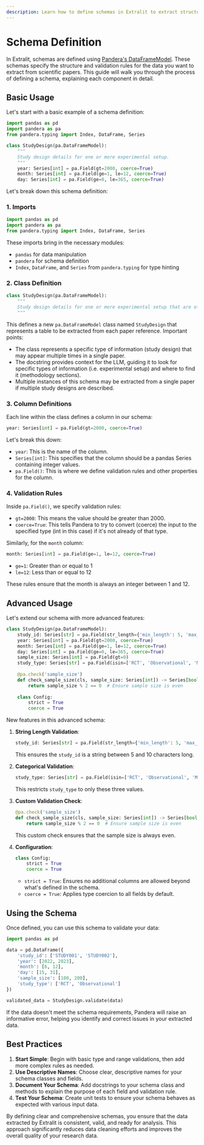 ```yaml
---
description: Learn how to define schemas in Extralit to extract structured data from scientific papers.
---
```


# Schema Definition

In Extralit, schemas are defined using [Pandera's DataFrameModel](https://pandera.readthedocs.io/en/stable/dataframe_models.html). These schemas specify the structure and validation rules for the data you want to extract from scientific papers. This guide will walk you through the process of defining a schema, explaining each component in detail.

## Basic Usage

Let's start with a basic example of a schema definition:

```python
import pandas as pd
import pandera as pa
from pandera.typing import Index, DataFrame, Series

class StudyDesign(pa.DataFrameModel):
    """
    Study design details for one or more experimental setup.
    """
    year: Series[int] = pa.Field(gt=2000, coerce=True)
    month: Series[int] = pa.Field(ge=1, le=12, coerce=True)
    day: Series[int] = pa.Field(ge=0, le=365, coerce=True)
```

Let's break down this schema definition:

### 1. Imports

```python
import pandas as pd
import pandera as pa
from pandera.typing import Index, DataFrame, Series
```

These imports bring in the necessary modules:
- `pandas` for data manipulation
- `pandera` for schema definition
- `Index`, `DataFrame`, and `Series` from `pandera.typing` for type hinting

### 2. Class Definition

```python
class StudyDesign(pa.DataFrameModel):
    """
    Study design details for one or more experimental setup that are often found in methodology sections.
    """
```

This defines a new `pa.DataFrameModel` class named `StudyDesign` that represents a table to be extracted from each paper reference. Important points:

- The class represents a specific type of information (study design) that may appear multiple times in a single paper.
- The docstring provides context for the LLM, guiding it to look for specific types of information (i.e. experimental setup) and where to find it (methodology sections).
- Multiple instances of this schema may be extracted from a single paper if multiple study designs are described.

### 3. Column Definitions

Each line within the class defines a column in our schema:

```python
year: Series[int] = pa.Field(gt=2000, coerce=True)
```

Let's break this down:

- `year`: This is the name of the column.
- `Series[int]`: This specifies that the column should be a pandas Series containing integer values.
- `pa.Field()`: This is where we define validation rules and other properties for the column.

### 4. Validation Rules

Inside `pa.Field()`, we specify validation rules:

- `gt=2000`: This means the value should be greater than 2000.
- `coerce=True`: This tells Pandera to try to convert (coerce) the input to the specified type (int in this case) if it's not already of that type.

Similarly, for the `month` column:

```python
month: Series[int] = pa.Field(ge=1, le=12, coerce=True)
```

- `ge=1`: Greater than or equal to 1
- `le=12`: Less than or equal to 12

These rules ensure that the month is always an integer between 1 and 12.

## Advanced Usage

Let's extend our schema with more advanced features:

```python
class StudyDesign(pa.DataFrameModel):
    study_id: Series[str] = pa.Field(str_length={'min_length': 5, 'max_length': 10})
    year: Series[int] = pa.Field(gt=2000, coerce=True)
    month: Series[int] = pa.Field(ge=1, le=12, coerce=True)
    day: Series[int] = pa.Field(ge=0, le=365, coerce=True)
    sample_size: Series[int] = pa.Field(gt=0)
    study_type: Series[str] = pa.Field(isin=['RCT', 'Observational', 'Meta-analysis'])
    
    @pa.check('sample_size')
    def check_sample_size(cls, sample_size: Series[int]) -> Series[bool]:
        return sample_size % 2 == 0  # Ensure sample size is even
    
    class Config:
        strict = True
        coerce = True
```

New features in this advanced schema:

1. **String Length Validation**: 
   ```python
   study_id: Series[str] = pa.Field(str_length={'min_length': 5, 'max_length': 10})
   ```
   This ensures the `study_id` is a string between 5 and 10 characters long.

2. **Categorical Validation**:
   ```python
   study_type: Series[str] = pa.Field(isin=['RCT', 'Observational', 'Meta-analysis'])
   ```
   This restricts `study_type` to only these three values.

3. **Custom Validation Check**:
   ```python
   @pa.check('sample_size')
   def check_sample_size(cls, sample_size: Series[int]) -> Series[bool]:
       return sample_size % 2 == 0  # Ensure sample size is even
   ```
   This custom check ensures that the sample size is always even.

4. **Configuration**:
   ```python
   class Config:
       strict = True
       coerce = True
   ```
   - `strict = True`: Ensures no additional columns are allowed beyond what's defined in the schema.
   - `coerce = True`: Applies type coercion to all fields by default.

## Using the Schema

Once defined, you can use this schema to validate your data:

```python
import pandas as pd

data = pd.DataFrame({
    'study_id': ['STUDY001', 'STUDY002'],
    'year': [2022, 2023],
    'month': [6, 12],
    'day': [15, 31],
    'sample_size': [100, 200],
    'study_type': ['RCT', 'Observational']
})

validated_data = StudyDesign.validate(data)
```

If the data doesn't meet the schema requirements, Pandera will raise an informative error, helping you identify and correct issues in your extracted data.

## Best Practices

1. **Start Simple**: Begin with basic type and range validations, then add more complex rules as needed.
2. **Use Descriptive Names**: Choose clear, descriptive names for your schema classes and fields.
3. **Document Your Schema**: Add docstrings to your schema class and methods to explain the purpose of each field and validation rule.
4. **Test Your Schema**: Create unit tests to ensure your schema behaves as expected with various input data.

By defining clear and comprehensive schemas, you ensure that the data extracted by Extralit is consistent, valid, and ready for analysis. This approach significantly reduces data cleaning efforts and improves the overall quality of your research data.